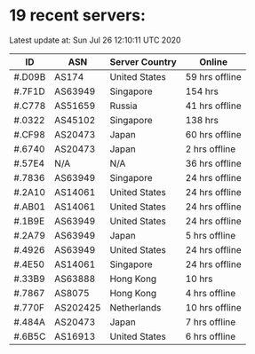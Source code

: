 # 19 recent servers:

Latest update at: Sun Jul 26 12:10:11 UTC 2020

| ID | ASN | Server Country | Online |
| -- | --- | -------------- | ------ |
| #.D09B | AS174 | United States | 59 hrs offline |
| #.7F1D | AS63949 | Singapore | 154 hrs |
| #.C778 | AS51659 | Russia | 41 hrs offline |
| #.0322 | AS45102 | Singapore | 138 hrs |
| #.CF98 | AS20473 | Japan | 60 hrs offline |
| #.6740 | AS20473 | Japan | 2 hrs offline |
| #.57E4 | N/A | N/A | 36 hrs offline |
| #.7836 | AS63949 | Singapore | 24 hrs offline |
| #.2A10 | AS14061 | United States | 24 hrs offline |
| #.AB01 | AS14061 | United States | 24 hrs offline |
| #.1B9E | AS63949 | United States | 24 hrs offline |
| #.2A79 | AS63949 | Japan | 5 hrs offline |
| #.4926 | AS63949 | United States | 24 hrs offline |
| #.4E50 | AS14061 | Singapore | 24 hrs offline |
| #.33B9 | AS63888 | Hong Kong | 10 hrs |
| #.7867 | AS8075 | Hong Kong | 4 hrs offline |
| #.770F | AS202425 | Netherlands | 10 hrs offline |
| #.484A | AS20473 | Japan | 7 hrs offline |
| #.6B5C | AS16913 | United States | 6 hrs offline |

